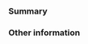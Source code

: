 <!--
This project is a very thin loading wraper around the Terminal JS SDK. Please only file issues
here that you believe represent bugs with the loader, not the SDK itself.

If you're having general trouble with the Terminal JS SDK or your Stripe integration,
please reach out to us using the form at https://support.stripe.com/email or
come chat with us at #stripe on freenode. We're very proud of our level of
service, and we're more than happy to help you out with your integration.
-->

### Summary

<!-- For bug reports, include detailed steps to reproduce or a minimal reproduction of the issue -->

### Other information

<!-- Is this specific to a specific bundler or browser, or does it happen in anywhere? -->
